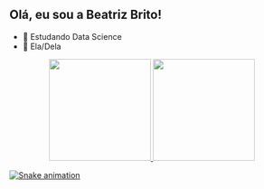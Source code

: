 ## Olá, eu sou a Beatriz Brito!

* 🎲 Estudando Data Science
* 👩 Ela/Dela

<div align="center">
  <a href="https://github.com/britobeatriz">
  <img height="180em" src="https://github-readme-stats.vercel.app/api?username=britobeatriz&show_icons=true&theme=yeblu&include_all_commits=true&count_private=true"/>
  <img height="180em" src="https://github-readme-stats.vercel.app/api/top-langs/?username=britobeatriz&layout=compact&langs_count=7&theme=yeblu"/>
</div>

![Snake animation](https://github.com/britobeatriz/britobeatriz/blob/output/github-contribution-grid-snake.svg)
